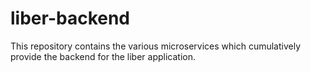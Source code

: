 # liber-backend
This repository contains the various microservices which cumulatively provide the backend for the liber application. 
